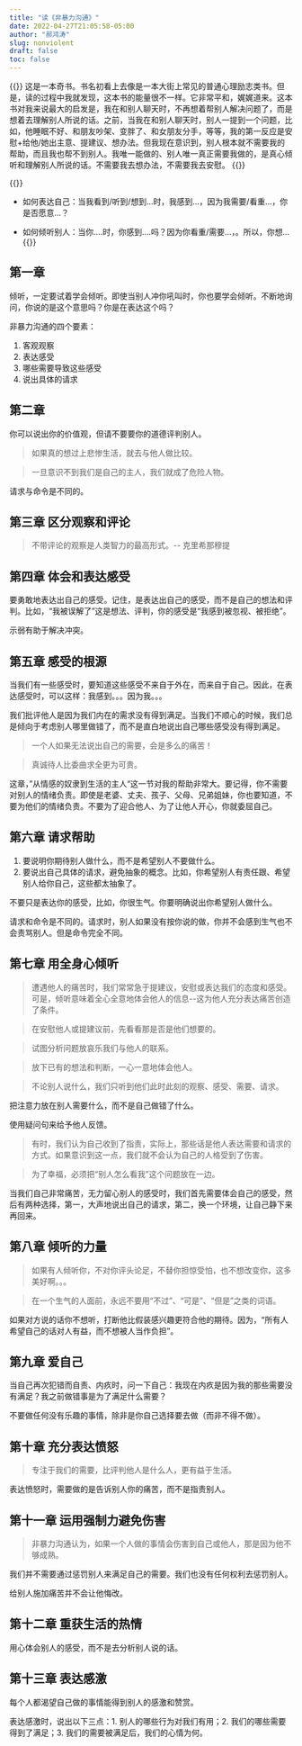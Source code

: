 ```yaml
---
title: "读《非暴力沟通》"
date: 2022-04-27T21:05:58-05:00
author: "郝鸿涛"
slug: nonviolent
draft: false
toc: false
---
```

{{<block class="info">}}
这是一本奇书。书名初看上去像是一本大街上常见的普通心理励志类书。但是，读的过程中我就发现，这本书的能量很不一样。它非常平和，娓娓道来。这本书对我来说最大的启发是，我在和别人聊天时，不再想着帮别人解决问题了，而是想着去理解别人所说的话。之前，当我在和别人聊天时，别人一提到一个问题，比如，他睡眠不好、和朋友吵架、变胖了、和女朋友分手，等等，我的第一反应是安慰+给他/她出主意、提建议、想办法。但我现在意识到，别人根本就不需要我的帮助，而且我也帮不到别人。我唯一能做的、别人唯一真正需要我做的，是真心倾听和理解别人所说的话。不需要我去想办法，不需要我去安慰。
{{<end>}}

{{<block class="info">}}
- 如何表达自己：当我看到/听到/想到...时，我感到...，因为我需要/看重...，你是否愿意...？

- 如何倾听别人：当你....时，你感到....吗？因为你看重/需要...，。所以，你想...
{{<end>}}

## 第一章

倾听，一定要试着学会倾听。即使当别人冲你吼叫时，你也要学会倾听。不断地询问，你说的是这个意思吗？你是在表达这个吗？

非暴力沟通的四个要素：
  1. 客观观察
  2. 表达感受
  3. 哪些需要导致这些感受
  4. 说出具体的请求

## 第二章

你可以说出你的价值观，但请不要要你的道德评判别人。

>如果真的想过上悲惨生活，就去与他人做比较。

>一旦意识不到我们是自己的主人，我们就成了危险人物。

请求与命令是不同的。

## 第三章 区分观察和评论

>不带评论的观察是人类智力的最高形式。-- 克里希那穆提

## 第四章 体会和表达感受

要勇敢地表达出自己的感受。记住，是表达出自己的感受，而不是自己的想法和评判。比如，“我被误解了”这是想法、评判，你的感受是“我感到被忽视、被拒绝”。

示弱有助于解决冲突。 

## 第五章 感受的根源

当我们有一些感受时，要知道这些感受不来自于外在，而来自于自己。因此，在表达感受时，可以这样：我感到。。。因为我。。。

我们批评他人是因为我们内在的需求没有得到满足。当我们不顺心的时候，我们总是倾向于考虑别人哪里做错了，而不是直白地说出自己哪些感受没有得到满足。

>一个人如果无法说出自己的需要，会是多么的痛苦！

>真诚待人比委曲求全更为可贵。

这章，”从情感的奴隶到生活的主人“这一节对我的帮助非常大。要记得，你不需要对别人的情绪负责。即使是老婆、丈夫、孩子、父母、兄弟姐妹，你也要知道，不要为他们的情绪负责。不要为了迎合他人、为了让他人开心，你就委屈自己。

## 第六章 请求帮助

1. 要说明你期待别人做什么，而不是希望别人不要做什么。
2. 要说出自己具体的请求，避免抽象的概念。比如，你希望别人有责任跟、希望别人给你自己，这些都太抽象了。

不要只是表达你的感受，比如，你很生气。你要明确说出你希望别人做什么。

请求和命令是不同的。请求时，别人如果没有按你说的做，你并不会感到生气也不会责骂别人。但是命令完全不同。

## 第七章 用全身心倾听

>遭遇他人的痛苦时，我们常常急于提建议，安慰或表达我们的态度和感受。可是，倾听意味着全心全意地体会他人的信息--这为他人充分表达痛苦创造了条件。

>在安慰他人或提建议前，先看看那是否是他们想要的。

>试图分析问题放哀乐我们与他人的联系。

>放下已有的想法和判断，一心一意地体会他人。

>不论别人说什么，我们只听到他们此时此刻的观察、感受、需要、请求。

把注意力放在别人需要什么，而不是自己做错了什么。

使用疑问句来给予他人反馈。

>有时，我们认为自己收到了指责，实际上，那些话是他人表达需要和请求的方式。如果意识到这一点，我们就不会认为自己的人格受到了伤害。

>为了幸福，必须把“别人怎么看我”这个问题放在一边。

当我们自己非常痛苦，无力留心别人的感受时，我们首先需要体会自己的感受，然后有两种选择，第一，大声地说出自己的请求，第二，换一个环境，让自己静下来再回来。

## 第八章 倾听的力量

>如果有人倾听你，不对你评头论足，不替你担惊受怕，也不想改变你，这多美好啊。。。

>在一个生气的人面前，永远不要用“不过”、“可是”、“但是”之类的词语。

如果对方说的话你不想听，打断他比假装感兴趣更符合他的期待。因为，“所有人希望自己的话对人有益，而不想被人当作负担”。

## 第九章 爱自己

当自己再次犯错而自责、内疚时，问一下自己：我现在内疚是因为我的那些需要没有满足？我之前做错事是为了满足什么需要？

不要做任何没有乐趣的事情，除非是你自己选择要去做（而非不得不做）。

## 第十章 充分表达愤怒

>专注于我们的需要，比评判他人是什么人，更有益于生活。

表达愤怒时，需要做的是告诉别人你的痛苦，而不是指责别人。

## 第十一章 运用强制力避免伤害

>非暴力沟通认为，如果一个人做的事情会伤害到自己或他人，那是因为他不够成熟。

我们并不需要通过惩罚别人来满足自己的需要。我们也没有任何权利去惩罚别人。

给别人施加痛苦并不会让他悔改。

## 第十二章 重获生活的热情

用心体会别人的感受，而不是去分析别人说的话。

## 第十三章 表达感激

每个人都渴望自己做的事情能得到别人的感激和赞赏。

表达感激时，说出以下三点：1. 别人的哪些行为对我们有用；2. 我们的哪些需要得到了满足；3. 我们的需要被满足后，我们的心情为何。
